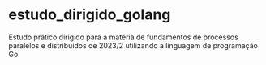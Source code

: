 # estudo_dirigido_golang
Estudo prático dirigido para a matéria de fundamentos de processos paralelos e distribuídos de 2023/2 utilizando a linguagem de programação Go

